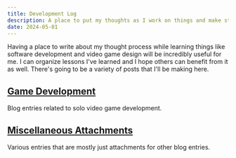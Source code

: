 ```yaml
---
title: Development Log
description: A place to put my thoughts as I work on things and make stuff
date: 2024-05-01
---
```


Having a place to write about my thought process while learning things like software development and video game design will be incredibly useful for me. I can organize lessons I've learned and I hope others can benefit from it as well. There's going to be a variety of posts that I'll be making here.

## [Game Development](game-development/index.md)

Blog entries related to solo video game development.

## [Miscellaneous Attachments](misc-attachments/index.md)

Various entries that are mostly just attachments for other blog entries.
